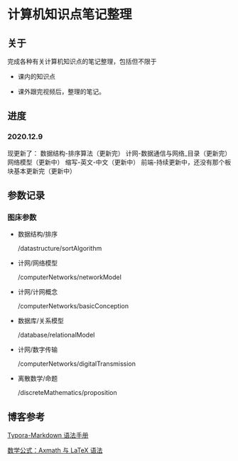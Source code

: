 # 计算机知识点笔记整理

## 关于

完成各种有关计算机知识点的笔记整理，包括但不限于

- 课内的知识点

- 课外跟完视频后，整理的笔记。

## 进度

### 2020.12.9

现更新了：
数据结构-排序算法（更新完）
计网-数据通信与网络_目录（更新完）
     网络模型（更新中）
     缩写-英文-中文（更新中）
前端-持续更新中，还没有那个板块基本更新完（更新中）

## 参数记录

### 图床参数

- 数据结构/排序

  /datastructure/sortAlgorithm

- 计网/网络模型

  /computerNetworks/networkModel

- 计网/计网概念

  /computerNetworks/basicConception

- 数据库/关系模型

  /database/relationalModel

- 计网/数字传输

  /computerNetworks/digitalTransmission

- 离散数学/命题

  /discreteMathematics/proposition

  

## 博客参考

[Typora-Markdown 语法手册](https://www.jianshu.com/p/8522255344ac)

[数学公式：Axmath 与 LaTeX 语法](https://www.jianshu.com/p/2be11057dc5c)



